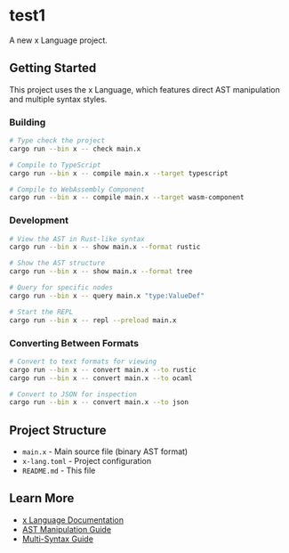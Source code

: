 # test1

A new x Language project.

## Getting Started

This project uses the x Language, which features direct AST manipulation and multiple syntax styles.

### Building

```bash
# Type check the project
cargo run --bin x -- check main.x

# Compile to TypeScript
cargo run --bin x -- compile main.x --target typescript

# Compile to WebAssembly Component
cargo run --bin x -- compile main.x --target wasm-component
```

### Development

```bash
# View the AST in Rust-like syntax
cargo run --bin x -- show main.x --format rustic

# Show the AST structure
cargo run --bin x -- show main.x --format tree

# Query for specific nodes
cargo run --bin x -- query main.x "type:ValueDef"

# Start the REPL
cargo run --bin x -- repl --preload main.x
```

### Converting Between Formats

```bash
# Convert to text formats for viewing
cargo run --bin x -- convert main.x --to rustic
cargo run --bin x -- convert main.x --to ocaml

# Convert to JSON for inspection
cargo run --bin x -- convert main.x --to json
```

## Project Structure

- `main.x` - Main source file (binary AST format)
- `x-lang.toml` - Project configuration
- `README.md` - This file

## Learn More

- [x Language Documentation](https://docs.x-lang.org)
- [AST Manipulation Guide](https://docs.x-lang.org/ast-guide)
- [Multi-Syntax Guide](https://docs.x-lang.org/syntax-guide)
